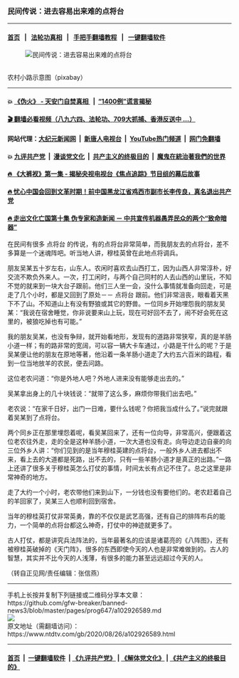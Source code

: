 ### 民间传说：进去容易出来难的点将台
------------------------

#### [首页](https://github.com/gfw-breaker/banned-news3/blob/master/README.md) &nbsp;&nbsp;|&nbsp;&nbsp; [法轮功真相](https://github.com/begood0513/basic/blob/master/README.md)  &nbsp;&nbsp;|&nbsp;&nbsp; [手把手翻墙教程](https://github.com/gfw-breaker/guides/wiki)  &nbsp;&nbsp;|&nbsp;&nbsp; [一键翻墙软件](https://github.com/gfw-breaker/nogfw/blob/master/README.md)  



<div><div class="featured_image">
 <figure>
  <img alt="民间传说：进去容易出来难的点将台" src="https://i.ntdtv.com/assets/uploads/2020/08/2020-08-26_142915-800x450.jpg"/>
 </figure><br/>
 <span class="caption">
  农村小路示意图（pixabay）
 </span>
</div>
</div><hr/>

#### 💥 [《伪火》 - 天安门自焚真相 ](http://141.164.51.119:10000/videos/blog/weihuo.html)&nbsp; |&nbsp; [“1400例”谎言揭秘  ](http://141.164.51.119:10000/videos/blog/jiexi1400.html)

#### [ 🎬  翻墙必看视频（八九六四、法轮功、709大抓捕、香港反送中 ...）](https://github.com/gfw-breaker/links/blob/master/banned.md)

#### 网站代理：[大纪元新闻网](http://167.172.10.89:10080/gb/) &nbsp;|&nbsp; [新唐人电视台](http://167.172.10.89:8808/gb/)  &nbsp;|&nbsp; [YouTube热门频道](http://158.247.203.241/youtube.html) &nbsp;|&nbsp; [网门免翻墙](http://158.247.203.241:11000/show.aspx?name=ogHome)

#### 💥 [九评共产党](http://141.164.51.119:10000/videos/res/jiuping/)&nbsp; |&nbsp; [漫谈党文化](http://141.164.51.119:10000/videos/res/mtdwh/)&nbsp; |&nbsp; [共产主义的终极目的](http://141.164.51.119:10000/videos/res/zjmd/)&nbsp; |&nbsp; [魔鬼在統治著我們的世界](http://141.164.51.119:10000/videos/res/TheSpecter/)  

#### [ 🔥  《大裤衩》第一集 - 揭秘央视电视台《焦点追踪》节目组的幕后故事](http://141.164.51.119:10000/videos/news/../res/big-shorts/index.html)

#### [ 🔥  忧心中国会回到文革时期！前中国黑龙江省鸡西市副市长李传良，真名退出共产党](http://141.164.51.119:10000/videos/news/quit01.html)

#### [ 🔥  走出文化亡国第十集 伪专家和造新闻 － 中共宣传机器愚弄民众的两个“致命暗器”](http://141.164.51.119:10000/videos/news/../res/zcwhwg/index.html)

<div><div class="post_content" itemprop="articleBody">
 <p>
  在民间有很多
  <ok href="https://www.ntdtv.com/gb/点将台.htm">
   点将台
  </ok>
  的传说，有的点将台非常简单，而我朋友去的点将台，差不多算是一个迷魂阵吧。听当地人讲，穆桂英曾在此地点将调兵。
 </p>
 <p>
  朋友吴某五十岁左右，山东人。农闲时喜欢去山西打工，因为山西人非常淳朴，好交流不欺负外来人。一次，打工闲时，与两个自己同村的人去山西的山里玩，不知不觉的就来到一块大台子跟前。他们三人坐一会，没什么事情就准备向回走，可是走了几个小时，都是又回到了原处－－
  <ok href="https://www.ntdtv.com/gb/点将台.htm">
   点将台
  </ok>
  跟前。他们非常沮丧，眼看着天黑下不了山。不知道山上有没有野狼或其它的野兽。一位同乡开始埋怨我的朋友吴某：“我说在宿舍睡觉，你非说要来山上玩，现在可好回不去了，闹不好会死在这里的，被狼吃掉也有可能。”
 </p>
 <p>
  我的朋友吴某，也没有争辩，就开始看地形，发现有的道路非常狭窄，真的是羊肠小道一样；有的路非常的宽阔，可以容一辆大卡车通过，小路是干什么的呢？于是吴某便让他的朋友在原地等著，他沿着一条羊肠小道走了大约五六百米的路程，看到一位当地放羊的农民，便去问路。
 </p>
 <p>
  这位老农问道：“你是外地人吧？外地人进来没有能够走出去的。”
 </p>
 <p>
  吴某拿出身上的几十块钱说：“就带了这么多，麻烦你带我们出去吧。”
 </p>
 <p>
  老农说：“在家千日好，出门一日难，要什么钱呢？你把我当成什么了。”说完就跟着吴某到了点将台。
 </p>
 <p>
  两个同乡正在那里埋怨着呢，看吴某回来了，还有一位向导，非常高兴，便跟着这位老农往外走，走的全是这种羊肠小道，一次大道也没有走。向导边走边自豪的向三位外乡人讲：“你们见到的是当年穆桂英建的点将台，一般外乡人进去都出不来，看上去的大道都是死路，出不去的，只有一些羊肠小道才是真正的出路。”一路上还讲了很多关于穆桂英怎么打仗的事情，时间太长有点记不住了。总之这里是非常神奇的地方。
 </p>
 <p>
  走了大约一个小时，老农带他们来到山下，一分钱也没有要他们的。老农赶着自己的羊回家了，吴某三人也顺利回到宿舍。
 </p>
 <p>
  当年的穆桂英打仗非常英勇，靠的不仅仅是武艺高强，还有自己的排阵布兵的能力，一个简单的点将台都这么神奇，打仗中的神迹就更多了。
 </p>
 <p>
  古人打仗，都是讲究兵法阵法的，当年最著名的应该是诸葛亮的《八阵图》，还有被穆桂英破掉的《天门阵》，很多的东西即使今天的人也是非常难做到的。古人的智慧，其实并不比今天的人浅薄，有很多的能力甚至远远超过今天的人。
 </p>
 <p>
  （转自正见网/责任编辑：张信燕）
 </p>
 <div class="single_ad">
 </div>
</div>
</div>
<hr/>
手机上长按并复制下列链接或二维码分享本文章：<br/>
https://github.com/gfw-breaker/banned-news3/blob/master/pages/prog647/a102926589.md <br/>
<a href='https://github.com/gfw-breaker/banned-news3/blob/master/pages/prog647/a102926589.md'><img src='https://github.com/gfw-breaker/banned-news3/blob/master/pages/prog647/a102926589.md.png'/></a> <br/>
原文地址（需翻墙访问）：https://www.ntdtv.com/gb/2020/08/26/a102926589.html


------------------------
#### [首页](https://github.com/gfw-breaker/banned-news3/blob/master/README.md) &nbsp;|&nbsp; [一键翻墙软件](https://github.com/gfw-breaker/nogfw/blob/master/README.md) &nbsp;| [《九评共产党》](https://github.com/gfw-breaker/9ping.md/blob/master/README.md#九评之一评共产党是什么) | [《解体党文化》](https://github.com/gfw-breaker/jtdwh.md/blob/master/README.md) | [《共产主义的终极目的》](https://github.com/gfw-breaker/gczydzjmd.md/blob/master/README.md)


<img src='http://gfw-breaker.win/banned-news3/pages/prog647/a102926589.md' width='0px' height='0px'/>